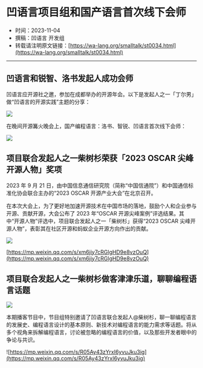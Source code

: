 # 凹语言项目组和国产语言首次线下会师

- 时间：2023-11-04
- 撰稿：凹语言 开发组
- 转载请注明原文链接：[https://wa-lang.org/smalltalk/st0034.html](https://wa-lang.org/smalltalk/st0034.html)

---

## 凹语言和锐智、洛书发起人成功会师

凹语言应开源社之邀，参加在成都举办的开源年会。以下是发起人之一「丁尔男」做“凹语言的开源实践”主题的分享：

![](/st0034-01.jpg)

在晚间开源篝火晚会上，国产编程语言：洛书、智锐、凹语言首次线下会师：

![](/st0034-02.jpg)


## 项目联合发起人之一柴树杉荣获「2023 OSCAR 尖峰开源人物」奖项

2023 年 9 月 21 日，由中国信息通信研究院（简称“中国信通院”）和中国通信标准化协会联合主办的“2023 OSCAR 开源产业大会”在北京召开。

在本次大会上，为了更好地加速开源技术在中国市场的落地，鼓励个人和企业参与开源、贡献开源，大会公布了 2023 年“OSCAR 开源尖峰案例”评选结果。其中“开源人物”评选中，项目联合发起人之一「柴树杉」获得“2023 OSCAR 尖峰开源人物”，表彰其在社区开源和蚂蚁企业开源方向作出的贡献。

![](/st0034-03.jpg)

[https://mp.weixin.qq.com/s/xm6jiy7cRGlgHD9e8vzOuQ](https://mp.weixin.qq.com/s/xm6jiy7cRGlgHD9e8vzOuQ)

## 项目联合发起人之一柴树杉做客津津乐道，聊聊编程语言话题

![](/st0034-04.jpg)

本期播客节目中，节目组特别邀请了凹语言联合发起人@柴树杉，聊一聊编程语言的发展史、编程语言设计的基本原则、新技术对编程语言的能力需求等话题。将从多个视角来拆解编程语言，讨论被忽略的编程语言的价值，以及那些开发者眼中的争论与共识。 

![https://mp.weixin.qq.com/s/R05Ay43zYrxI6yvuJku3ig](https://mp.weixin.qq.com/s/R05Ay43zYrxI6yvuJku3ig)
